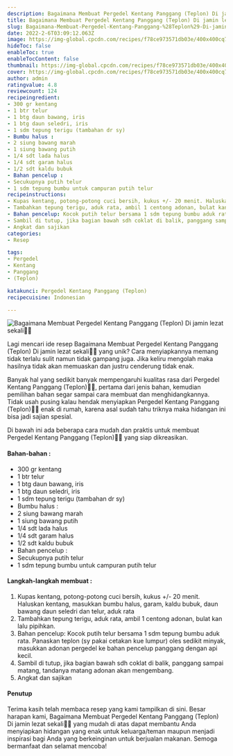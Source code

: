 ```yaml
---
description: Bagaimana Membuat Pergedel Kentang Panggang (Teplon) Di jamin lezat sekali"
title: Bagaimana Membuat Pergedel Kentang Panggang (Teplon) Di jamin lezat sekali
slug: Bagaimana-Membuat-Pergedel-Kentang-Panggang-%28Teplon%29-Di-jamin-lezat-sekali
date: 2022-2-6T03:09:12.063Z
image: https://img-global.cpcdn.com/recipes/f78ce973571db03e/400x400cq70/photo.jpg
hideToc: false
enableToc: true
enableTocContent: false
thumbnail: https://img-global.cpcdn.com/recipes/f78ce973571db03e/400x400cq70/photo.jpg
cover: https://img-global.cpcdn.com/recipes/f78ce973571db03e/400x400cq70/photo.jpg
author: admin
ratingvalue: 4.8
reviewcount: 124
recipeingredient:
- 300 gr kentang
- 1 btr telur
- 1 btg daun bawang, iris
- 1 btg daun seledri, iris
- 1 sdm tepung terigu (tambahan dr sy)
- Bumbu halus :
- 2 siung bawang marah
- 1 siung bawang putih
- 1/4 sdt lada halus
- 1/4 sdt garam halus
- 1/2 sdt kaldu bubuk
- Bahan pencelup :
- Secukupnya putih telur
- 1 sdm tepung bumbu untuk campuran putih telur
recipeinstructions:
- Kupas kentang, potong-potong cuci bersih, kukus +/- 20 menit. Haluskan kentang, masukkan bumbu halus, garam, kaldu bubuk, daun bawang daun seledri dan telur, aduk rata
- Tambahkan tepung terigu, aduk rata, ambil 1 centong adonan, bulat kan lalu pipihkan.
- Bahan pencelup: Kocok putih telur bersama 1 sdm tepung bumbu aduk rata. Panaskan teplon (sy pakai cetakan kue lumpur) oles sedikit minyak, masukkan adonan pergedel ke bahan pencelup panggang dengan api kecil.
- Sambil di tutup, jika bagian bawah sdh coklat di balik, panggang sampai matang, tandanya matang adonan akan mengembang.
- Angkat dan sajikan
categories:
- Resep

tags:
- Pergedel
- Kentang
- Panggang
- (Teplon)

katakunci: Pergedel Kentang Panggang (Teplon)
recipecuisine: Indonesian

---
```


![Bagaimana Membuat Pergedel Kentang Panggang (Teplon) Di jamin lezat sekali👩‍🍳](https://img-global.cpcdn.com/recipes/f78ce973571db03e/400x400cq70/photo.jpg)

Lagi mencari ide resep Bagaimana Membuat Pergedel Kentang Panggang (Teplon) Di jamin lezat sekali👩‍🍳 yang unik? Cara menyiapkannya memang tidak terlalu sulit namun tidak gampang juga. Jika keliru mengolah maka hasilnya tidak akan memuaskan dan justru cenderung tidak enak.

Banyak hal yang sedikit banyak mempengaruhi kualitas rasa dari Pergedel Kentang Panggang (Teplon)👩‍🍳, pertama dari jenis bahan, kemudian pemilihan bahan segar sampai cara membuat dan menghidangkannya. Tidak usah pusing kalau hendak menyiapkan Pergedel Kentang Panggang (Teplon)👩‍🍳 enak di rumah, karena asal sudah tahu triknya maka hidangan ini bisa jadi sajian spesial.

Di bawah ini ada beberapa cara mudah dan praktis untuk membuat Pergedel Kentang Panggang (Teplon)👩‍🍳 yang siap dikreasikan.

<!--inarticleads1-->

#### Bahan-bahan :

- 300 gr kentang
- 1 btr telur
- 1 btg daun bawang, iris
- 1 btg daun seledri, iris
- 1 sdm tepung terigu (tambahan dr sy)
- Bumbu halus :
- 2 siung bawang marah
- 1 siung bawang putih
- 1/4 sdt lada halus
- 1/4 sdt garam halus
- 1/2 sdt kaldu bubuk
- Bahan pencelup :
- Secukupnya putih telur
- 1 sdm tepung bumbu untuk campuran putih telur

<!--inarticleads2-->

#### Langkah-langkah membuat :

1. Kupas kentang, potong-potong cuci bersih, kukus +/- 20 menit. Haluskan kentang, masukkan bumbu halus, garam, kaldu bubuk, daun bawang daun seledri dan telur, aduk rata
1. Tambahkan tepung terigu, aduk rata, ambil 1 centong adonan, bulat kan lalu pipihkan.
1. Bahan pencelup: Kocok putih telur bersama 1 sdm tepung bumbu aduk rata. Panaskan teplon (sy pakai cetakan kue lumpur) oles sedikit minyak, masukkan adonan pergedel ke bahan pencelup panggang dengan api kecil.
1. Sambil di tutup, jika bagian bawah sdh coklat di balik, panggang sampai matang, tandanya matang adonan akan mengembang.
1. Angkat dan sajikan

#### Penutup

Terima kasih telah membaca resep yang kami tampilkan di sini. Besar harapan kami, Bagaimana Membuat Pergedel Kentang Panggang (Teplon) Di jamin lezat sekali👩‍🍳 yang mudah di atas dapat membantu Anda menyiapkan hidangan yang enak untuk keluarga/teman maupun menjadi inspirasi bagi Anda yang berkeinginan untuk berjualan makanan. Semoga bermanfaat dan selamat mencoba!